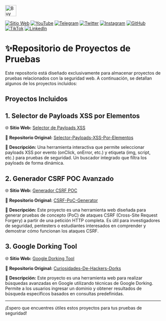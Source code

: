 <a href='https://ko-fi.com/O4O3W3IIA' target='_blank'>
  <img height='36' style='border:0px;height:36px;' src='https://storage.ko-fi.com/cdn/kofi5.png?v=6' border='0' alt='Buy Me a Coffee at ko-fi.com' />
</a>

[![Sitio Web](https://img.shields.io/badge/Sitio_Web-009ee1?style=for-the-badge&logo=Firefox&logoColor=white)](https://www.curiosidadesdehackers.com)
[![YouTube](https://img.shields.io/badge/Youtube-FF0000?style=for-the-badge&logo=youtube&logoColor=white)](https://www.youtube.com/channel/UCyFq3OKciq3VMNpTmzV1XTA)
[![Telegram](https://img.shields.io/badge/Telegram-0088cc?style=for-the-badge&logo=telegram&logoColor=white)](https://t.me/CuriosidadesDeHackers)
[![Twitter](https://img.shields.io/badge/X-1d9bf0?style=for-the-badge&logo=x&logoColor=white)](https://twitter.com/HackersCuriosos)
[![Instagram](https://img.shields.io/badge/Instagram-e1306c?style=for-the-badge&logo=instagram&logoColor=white)](https://www.instagram.com/curiosidadesdehackers/)
[![GitHub](https://img.shields.io/badge/GitHub-000?style=for-the-badge&logo=github&logoColor=white)](https://github.com/CuriosidadesDeHackers)
[![TikTok](https://img.shields.io/badge/TikTok-000000?style=for-the-badge&logo=tiktok&logoColor=white)](https://www.tiktok.com/@curiosidadesdehackers)
[![LinkedIn](https://img.shields.io/badge/LinkedIn-0077b5?style=for-the-badge&logo=linkedin&logoColor=white)](https://es.linkedin.com/in/manuel-mart%C3%ADnez-curiosidades-de-hackers-55b245289)

# ✨Repositorio de Proyectos de Pruebas

Este repositorio está diseñado exclusivamente para almacenar proyectos de pruebas relacionados con la seguridad web. A continuación, se detallan algunos de los proyectos incluidos:

## Proyectos Incluidos

## 1. Selector de Payloads XSS por Elementos

🌐 **Sitio Web:** [Selector de Payloads XSS](https://poc.curiosidadesdehackers.com/xss.html)

📂 **Repositorio Original:** [Selector-Payloads-XSS-Por-Elementos](https://github.com/CuriosidadesDeHackers/Selector-Payloads-XSS-Por-Elementos)

📌 **Descripción:**
Una herramienta interactiva que permite seleccionar payloads XSS por evento (onClick, onError, etc.) y etiqueta (img, script, etc.) para pruebas de seguridad.
Un buscador integrado que filtra los payloads de forma dinámica.


## 2. Generador CSRF POC Avanzado

🌐 **Sitio Web:** [Generador CSRF POC](https://csrf.curiosidadesdehackers.com/)

📂 **Repositorio Original:** [CSRF-PoC-Generator](https://github.com/CuriosidadesDeHackers/CSRF-PoC-Generator)

📌 **Descripción:**
Este proyecto es una herramienta web diseñada para generar pruebas de concepto (PoC) de ataques CSRF (Cross-Site Request Forgery) a partir de una petición HTTP completa. Es útil para investigadores de seguridad, pentesters o estudiantes interesados en comprender y demostrar cómo funcionan los ataques CSRF.


## 3. Google Dorking Tool

🌐 **Sitio Web:** [Google Dorking Tool](https://poc.curiosidadesdehackers.com/dorks.html)

📂 **Repositorio Original:** [Curiosidades-De-Hackers-Dorks](https://github.com/CuriosidadesDeHackers/Curiosidades-De-Hackers-Dorks)

📌 **Descripción:**
Este proyecto es una herramienta web para realizar búsquedas avanzadas en Google utilizando técnicas de Google Dorking. Permite a los usuarios ingresar un dominio y obtener resultados de búsqueda específicos basados en consultas predefinidas.

---

¡Espero que encuentres útiles estos proyectos para tus pruebas de seguridad!

